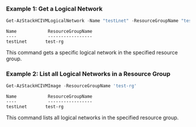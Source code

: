 ### Example 1:  Get a Logical Network
```powershell
Get-AzStackHCIVMLogicalNetwork -Name "testLnet" -ResourceGroupName "test-rg" 
```
```output
Name            ResourceGroupName
----            -----------------
testLnet       test-rg
```

This command gets a specific logical network in the specified resource group. 

### Example 2: List all Logical Networks in a Resource Group  
```powershell
Get-AzStackHCIVMImage -ResourceGroupName 'test-rg'
```
```output
Name            ResourceGroupName
----            -----------------
testLnet       test-rg
```
This command lists all logical networks in the specified resource group. 

